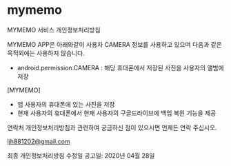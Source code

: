 # mymemo

MYMEMO 서비스 개인정보처리방침

MYMEMO APP은 아래와같이 사용자 CAMERA 정보를 사용하고 있으며 다음과 같은 목적외에는 사용하지 않습니다.

- android.permission.CAMERA : 해당 휴대폰에서 저장된 사진을 사용자의 앨범에 저장

[MYMEMO]
- 앱 사용자의 휴대폰에 있는 사진을 저장
- 현재 사용자의 휴대폰에서 현재 사용자의 구글드라이브에 백업 복원 기능을 제공

연락처
개인정보처리방침과 관련하여 궁금하신 점이 있으시면 언제든 연락 주십시오.

ljh881202@gmail.com

최종 개인정보처리방침 수정일
공고일: 2020년 04월 28일
